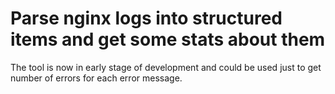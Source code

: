 # Parse nginx logs into structured items and get some stats about them

The tool is now in early stage of development and could be used just to get number of errors for each error message.
